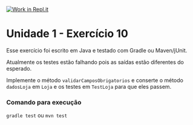 [![Work in Repl.it](https://classroom.github.com/assets/work-in-replit-14baed9a392b3a25080506f3b7b6d57f295ec2978f6f33ec97e36a161684cbe9.svg)](https://classroom.github.com/online_ide?assignment_repo_id=3297707&assignment_repo_type=AssignmentRepo)
# Unidade 1 - Exercício 10
Esse exercício foi escrito em Java e testado com Gradle ou Maven/jUnit.

Atualmente os testes estão falhando pois as saídas estão diferentes do esperado.

Implemente o método `validarCamposObrigatorios` e conserte o método `dadosLoja` em `Loja` e os testes em `TestLoja` para que eles passem.

### Comando para execução
`gradle test`
ou
`mvn test`
